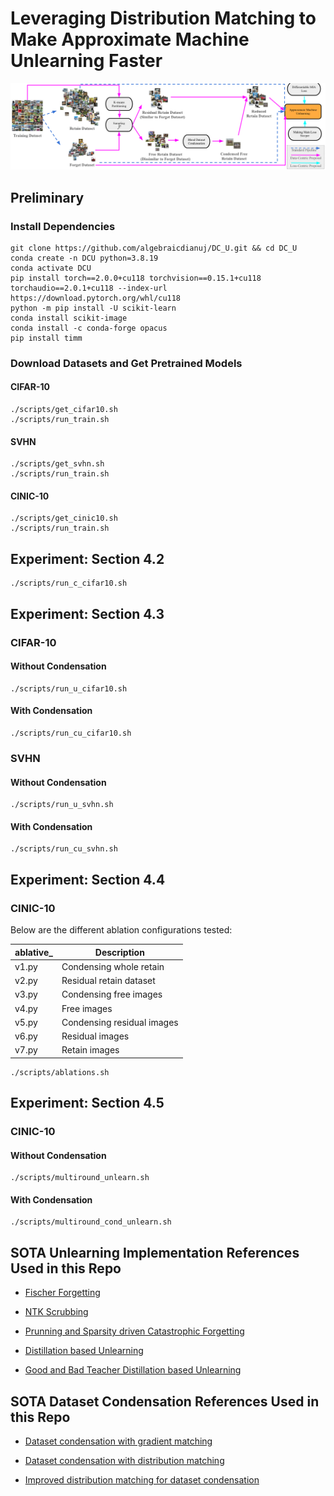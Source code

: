 # Leveraging Distribution Matching to Make Approximate Machine Unlearning Faster


![Distribution Matching for Machine Unlearning](./main_proposal.png)




## Preliminary
### Install Dependencies
```code
git clone https://github.com/algebraicdianuj/DC_U.git && cd DC_U
conda create -n DCU python=3.8.19
conda activate DCU
pip install torch==2.0.0+cu118 torchvision==0.15.1+cu118 torchaudio==2.0.1+cu118 --index-url https://download.pytorch.org/whl/cu118
python -m pip install -U scikit-learn
conda install scikit-image
conda install -c conda-forge opacus
pip install timm
```



### Download Datasets and Get Pretrained Models
#### CIFAR-10
```code
./scripts/get_cifar10.sh
./scripts/run_train.sh
```

#### SVHN
```code
./scripts/get_svhn.sh
./scripts/run_train.sh
```

#### CINIC-10
```code
./scripts/get_cinic10.sh
./scripts/run_train.sh
```


## Experiment: Section 4.2
```code
./scripts/run_c_cifar10.sh
```



## Experiment: Section 4.3

### CIFAR-10
#### Without Condensation
```code
./scripts/run_u_cifar10.sh
```
#### With Condensation
```code
./scripts/run_cu_cifar10.sh
```
### SVHN
#### Without Condensation
```code
./scripts/run_u_svhn.sh
```

#### With Condensation
```code
./scripts/run_cu_svhn.sh
```



## Experiment: Section 4.4

### CINIC-10
Below are the different ablation configurations tested:

| ablative_ | Description |
|---------|-------------|
| v1.py | Condensing whole retain |
| v2.py | Residual retain dataset|
| v3.py | Condensing free images |
| v4.py | Free images |
| v5.py | Condensing residual images |
| v6.py | Residual images |
| v7.py | Retain images |

```code
./scripts/ablations.sh
```


## Experiment: Section 4.5
### CINIC-10
#### Without Condensation
```code
./scripts/multiround_unlearn.sh
```

#### With Condensation
```code
./scripts/multiround_cond_unlearn.sh
```




## SOTA Unlearning Implementation References Used in this Repo

- [Fischer Forgetting](https://github.com/AdityaGolatkar/SelectiveForgetting)

- [NTK Scrubbing](https://github.com/AdityaGolatkar/SelectiveForgetting)

- [Prunning and Sparsity driven Catastrophic Forgetting](https://github.com/OPTML-Group/Unlearn-Sparse)

- [Distillation based Unlearning](https://github.com/meghdadk/SCRUB)

- [Good and Bad Teacher Distillation based Unlearning](https://github.com/vikram2000b/bad-teaching-unlearning)



## SOTA Dataset Condensation References Used in this Repo
- [Dataset condensation with gradient matching](https://github.com/VICO-UoE/DatasetCondensation)
  
- [Dataset condensation with distribution matching](https://github.com/VICO-UoE/DatasetCondensation)
  
- [Improved distribution matching for dataset condensation](https://github.com/uitrbn/IDM)

